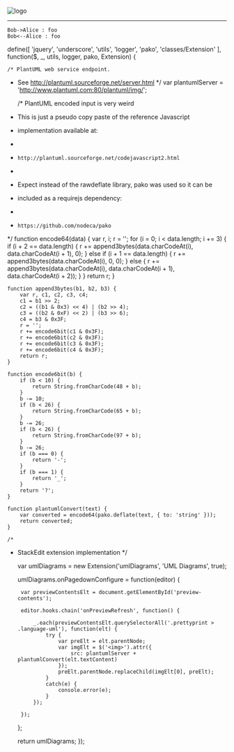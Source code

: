 <a id="top"></a>
![logo](http://TIOF.Click/PLDWikiHeader)
***


```uml
Bob->Alice : foo
Bob<--Alice : foo
```
	


define([
    'jquery',
    'underscore',
    'utils',
    'logger',
    'pako',
    'classes/Extension'
], function($, _, utils, logger, pako, Extension) {

    /* PlantUML web service endpoint.
 * See http://plantuml.sourceforge.net/server.html
 */
    var plantumlServer = 'http://www.plantuml.com:80/plantuml/img/';

    /* PlantUML encoded input is very weird
 * This is just a pseudo copy paste of the reference Javascript
 * implementation available at:
 *
 *     http://plantuml.sourceforge.net/codejavascript2.html
 *
 * Expect instead of the rawdeflate library, pako was used so it can be
 * included as a requirejs dependency:
 *
 *     https://github.com/nodeca/pako
 */
    function encode64(data) {
        var r, i;
        r = '';
        for (i = 0; i < data.length; i += 3) {
            if (i + 2 == data.length) {
                r += append3bytes(data.charCodeAt(i), data.charCodeAt(i + 1), 0);
            } else if (i + 1 == data.length) {
                r += append3bytes(data.charCodeAt(i), 0, 0);
            } else {
                r += append3bytes(data.charCodeAt(i), data.charCodeAt(i + 1), data.charCodeAt(i + 2));
            }
        }
        return r;
    }

    function append3bytes(b1, b2, b3) {
        var r, c1, c2, c3, c4;
        c1 = b1 >> 2;
        c2 = ((b1 & 0x3) << 4) | (b2 >> 4);
        c3 = ((b2 & 0xF) << 2) | (b3 >> 6);
        c4 = b3 & 0x3F;
        r = '';
        r += encode6bit(c1 & 0x3F);
        r += encode6bit(c2 & 0x3F);
        r += encode6bit(c3 & 0x3F);
        r += encode6bit(c4 & 0x3F);
        return r;
    }

    function encode6bit(b) {
        if (b < 10) {
            return String.fromCharCode(48 + b);
        }
        b -= 10;
        if (b < 26) {
            return String.fromCharCode(65 + b);
        }
        b -= 26;
        if (b < 26) {
            return String.fromCharCode(97 + b);
        }
        b -= 26;
        if (b === 0) {
            return '-';
        }
        if (b === 1) {
            return '_';
        }
        return '?';
    }

    function plantumlConvert(text) {
        var converted = encode64(pako.deflate(text, { to: 'string' }));
        return converted;
    }

    /*
 * StackEdit extension implementation
 */

    var umlDiagrams = new Extension('umlDiagrams', 'UML Diagrams', true);

    umlDiagrams.onPagedownConfigure = function(editor) {

        var previewContentsElt = document.getElementById('preview-contents');

        editor.hooks.chain('onPreviewRefresh', function() {

            _.each(previewContentsElt.querySelectorAll('.prettyprint > .language-uml'), function(elt) {
                try {
                    var preElt = elt.parentNode;
                    var imgElt = $('<img>').attr({
                        src: plantumlServer + plantumlConvert(elt.textContent)
                    });
                    preElt.parentNode.replaceChild(imgElt[0], preElt);
                }
                catch(e) {
                    console.error(e);
                }
            });

        });
    };

    return umlDiagrams;
});
<!--stackedit_data:
eyJoaXN0b3J5IjpbMTIxMDkzMjc3NSwxODkzMjg1NjM4LDkzNj
QyMzczMywtMTQ4NTk1MDg0MywyMDQwMjk3NjIyXX0=
-->